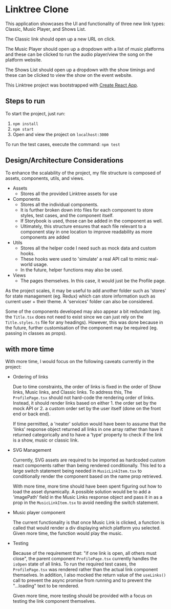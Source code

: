 # Linktree Clone

This application showcases the UI and functionality of three new link types: Classic, Music Player, and Shows List.

The Classic link should open up a new URL on click.

The Music Player should open up a dropdown with a list of music platforms and these can be clicked to run the audio player/view the song on the platform website.

The Shows List should open up a dropdown with the show timings and these can be clicked to view the show on the event website.

This Linktree project was bootstrapped with [Create React App](https://github.com/facebook/create-react-app).

## Steps to run

To start the project, just run:

1. `npm install`
2. `npm start`
3. Open and view the project on `localhost:3000`

To run the test cases, execute the command:
`npm test`

## Design/Architecture Considerations

To enhance the scalability of the project, my file structure is composed of assets, components, utils, and views.

- Assets
  - Stores all the provided Linktree assets for use
- Components
  - Stores all the individual components.
  - It is further broken down into files for each component to store styles, test cases, and the component itself.
  - If Storybook is used, those can be added in the component as well.
  - Ultimately, this structure ensures that each file relevant to a component stay in one location to improve readability as more components are added
- Utils
  - Stores all the helper code I need such as mock data and custom hooks.
  - These hooks were used to 'simulate' a real API call to mimic real-world usage.
  - In the future, helper functions may also be used.
- Views
  - The pages themselves. In this case, it would just be the Profile page.

As the project scales, it may be useful to add another folder such as 'stores' for state management (eg. Redux) which can store information such as current user + their theme. A 'services' folder can also be considered.

Some of the components developed may also appear a bit redundant (eg. the `Title.tsx` does not need to exist since we can just rely on the `Title.styles.ts` file for any headings). However, this was done because in the future, further customisation of the component may be required (eg. passing in classes as props).

## with more time

With more time, I would focus on the following caveats currently in the project:

- Ordering of links

  Due to time constraints, the order of links is fixed in the order of Show links, Music links, and Classic links. To address this, The `ProfilePage.tsx` should not hard-code the rendering order of links. Instead, it should render links based on either 1. the order set by the mock API or 2. a custom order set by the user itself (done on the front end or back end).

  If time permitted, a 'neater' solution would have been to assume that the 'links' response object returned all links in one array rather than have it returned categorically and to have a 'type' property to check if the link is a show, music or classic link.

- SVG Management

  Currently, SVG assets are required to be imported as hardcoded custom react components rather than being rendered conditionally. This led to a large switch statement being needed in `MusicLinkItem.tsx` to conditionally render the component based on the name prop retrieved.

  With more time, more time should have been spent figuring out how to load the asset dynamically. A possible solution would be to add a 'imagePath' field in the Music Links response object and pass it in as a prop in the `MusicLinkItem.tsx` to avoid needing the switch statement.

- Music player component

  The current functionality is that once Music Link is clicked, a function is called that would render a div displaying which platform you selected. Given more time, the function would play the music.

- Testing

  Because of the requirement that: "if one link is open, all others must close", the parent component `ProfilePage.tsx` currently handles the `isOpen` state of all links. To run the required test cases, the `ProfilePage.tsx` was rendered rather than the actual link component themselves. In addition, I also mocked the return value of the `useLinks()` call to prevent the async promise from running and to prevent the "...loading" text to be rendered.

  Given more time, more testing should be provided with a focus on testing the link component themselves.
